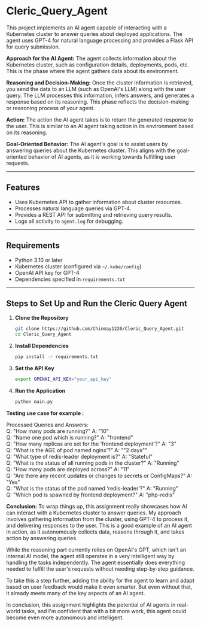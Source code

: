 # Cleric_Query_Agent

This project implements an AI agent capable of interacting with a Kubernetes cluster to answer queries about deployed applications. The agent uses GPT-4 for natural language processing and provides a Flask API for query submission.

**Approach for the AI Agent:**
The agent collects information about the Kubernetes cluster, such as configuration details, deployments, pods, etc. This is the phase where the agent gathers data about its environment.

**Reasoning and Decision-Making:**
Once the cluster information is retrieved, you send the data to an LLM (such as OpenAI's LLM) along with the user query. The LLM processes this information, infers answers, and generates a response based on its reasoning. This phase reflects the decision-making or reasoning process of your agent.

**Action:**
The action the AI agent takes is to return the generated response to the user. This is similar to an AI agent taking action in its environment based on its reasoning.

**Goal-Oriented Behavior:**
The AI agent's goal is to assist users by answering queries about the Kubernetes cluster. This aligns with the goal-oriented behavior of AI agents, as it is working towards fulfilling user requests.

---

## Features

- Uses Kubernetes API to gather information about cluster resources.
- Processes natural language queries via GPT-4.
- Provides a REST API for submitting and retrieving query results.
- Logs all activity to `agent.log` for debugging.

---

## Requirements

- Python 3.10 or later
- Kubernetes cluster (configured via `~/.kube/config`)
- OpenAI API key for GPT-4
- Dependencies specified in `requirements.txt`

---

## Steps to Set Up and Run the Cleric Query Agent


1. **Clone the Repository**
   ```bash
   git clone https://github.com/Chinmay1220/Cleric_Query_Agent.git
   cd Cleric_Query_Agent

1. **Install Dependencies**
   ```bash
   pip install -r requirements.txt

1. **Set the API Key**
   ```bash
   export OPENAI_API_KEY="your_api_key"

1. **Run the Application**
   ```bash
   python main.py

**Testing use case for example :**

Processed Queries and Answers:  
Q: "How many pods are running?" A: "10"  
Q: "Name one pod which is running?" A: "frontend"  
Q: "How many replicas are set for the 'frontend deployment'?" A: "3"  
Q: "What is the AGE of pod named nginx'?" A: ""2 days""  
Q: "What type of redis-leader deployment is?" A: "Stateful"  
Q: "What is the status of all running pods in the cluster?" A: "Running"  
Q: "How many pods are deployed across?" A: "11"  
Q: "Are there any recent updates or changes to secrets or ConfigMaps?" A: "Yes"  
Q: "What is the status of the pod named 'redis-leader'?" A: "Running"  
Q: "Which pod is spawned by frontend deployment?" A: "php-redis"  

**Conclusion:**
To wrap things up, this assignment really showcases how AI can interact with a Kubernetes cluster to answer queries. My approach involves gathering information from the cluster, using GPT-4 to process it, and delivering responses to the user. This is a good example of an AI agent in action, as it autonomously collects data, reasons through it, and takes action by answering queries.

While the reasoning part currently relies on OpenAI's GPT, which isn't an internal AI model, the agent still operates in a very intelligent way by handling the tasks independently. The agent essentially does everything needed to fulfill the user's requests without needing step-by-step guidance.

To take this a step further, adding the ability for the agent to learn and adapt based on user feedback would make it even smarter. But even without that, it already meets many of the key aspects of an AI agent.

In conclusion, this assignment highlights the potential of AI agents in real-world tasks, and I'm confident that with a bit more work, this agent could become even more autonomous and intelligent.


